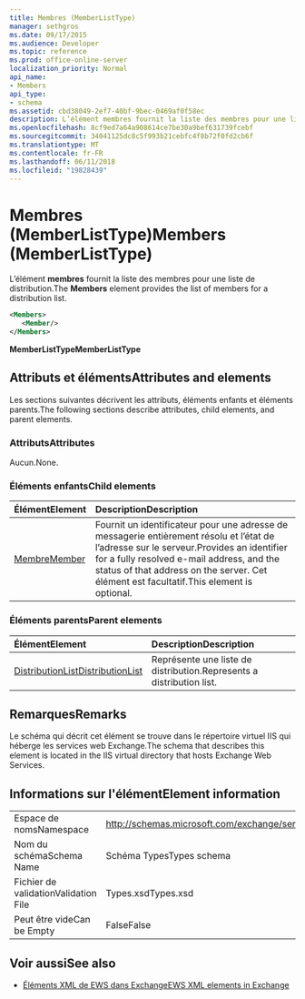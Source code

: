 ```yaml
---
title: Membres (MemberListType)
manager: sethgros
ms.date: 09/17/2015
ms.audience: Developer
ms.topic: reference
ms.prod: office-online-server
localization_priority: Normal
api_name:
- Members
api_type:
- schema
ms.assetid: cbd38049-2ef7-40bf-9bec-0469af0f58ec
description: L’élément membres fournit la liste des membres pour une liste de distribution.
ms.openlocfilehash: 8cf9ed7a64a908614ce7be30a9bef631739fcebf
ms.sourcegitcommit: 34041125dc8c5f993b21cebfc4f8b72f0fd2cb6f
ms.translationtype: MT
ms.contentlocale: fr-FR
ms.lasthandoff: 06/11/2018
ms.locfileid: "19828439"
---
```

# <a name="members-memberlisttype"></a><span data-ttu-id="3b947-103">Membres (MemberListType)</span><span class="sxs-lookup"><span data-stu-id="3b947-103">Members (MemberListType)</span></span>

<span data-ttu-id="3b947-104">L’élément **membres** fournit la liste des membres pour une liste de distribution.</span><span class="sxs-lookup"><span data-stu-id="3b947-104">The **Members** element provides the list of members for a distribution list.</span></span> 
  
```xml
<Members>
   <Member/>
</Members>
```

<span data-ttu-id="3b947-105">**MemberListType**</span><span class="sxs-lookup"><span data-stu-id="3b947-105">**MemberListType**</span></span>

## <a name="attributes-and-elements"></a><span data-ttu-id="3b947-106">Attributs et éléments</span><span class="sxs-lookup"><span data-stu-id="3b947-106">Attributes and elements</span></span>

<span data-ttu-id="3b947-107">Les sections suivantes décrivent les attributs, éléments enfants et éléments parents.</span><span class="sxs-lookup"><span data-stu-id="3b947-107">The following sections describe attributes, child elements, and parent elements.</span></span>
  
### <a name="attributes"></a><span data-ttu-id="3b947-108">Attributs</span><span class="sxs-lookup"><span data-stu-id="3b947-108">Attributes</span></span>

<span data-ttu-id="3b947-109">Aucun.</span><span class="sxs-lookup"><span data-stu-id="3b947-109">None.</span></span>
  
### <a name="child-elements"></a><span data-ttu-id="3b947-110">Éléments enfants</span><span class="sxs-lookup"><span data-stu-id="3b947-110">Child elements</span></span>

|<span data-ttu-id="3b947-111">**Élément**</span><span class="sxs-lookup"><span data-stu-id="3b947-111">**Element**</span></span>|<span data-ttu-id="3b947-112">**Description**</span><span class="sxs-lookup"><span data-stu-id="3b947-112">**Description**</span></span>|
|:-----|:-----|
|[<span data-ttu-id="3b947-113">Membre</span><span class="sxs-lookup"><span data-stu-id="3b947-113">Member</span></span>](member-ex15websvcsotherref.md) <br/> |<span data-ttu-id="3b947-114">Fournit un identificateur pour une adresse de messagerie entièrement résolu et l’état de l’adresse sur le serveur.</span><span class="sxs-lookup"><span data-stu-id="3b947-114">Provides an identifier for a fully resolved e-mail address, and the status of that address on the server.</span></span> <span data-ttu-id="3b947-115">Cet élément est facultatif.</span><span class="sxs-lookup"><span data-stu-id="3b947-115">This element is optional.</span></span>  <br/> |
   
### <a name="parent-elements"></a><span data-ttu-id="3b947-116">Éléments parents</span><span class="sxs-lookup"><span data-stu-id="3b947-116">Parent elements</span></span>

|<span data-ttu-id="3b947-117">**Élément**</span><span class="sxs-lookup"><span data-stu-id="3b947-117">**Element**</span></span>|<span data-ttu-id="3b947-118">**Description**</span><span class="sxs-lookup"><span data-stu-id="3b947-118">**Description**</span></span>|
|:-----|:-----|
|[<span data-ttu-id="3b947-119">DistributionList</span><span class="sxs-lookup"><span data-stu-id="3b947-119">DistributionList</span></span>](distributionlist.md) <br/> |<span data-ttu-id="3b947-120">Représente une liste de distribution.</span><span class="sxs-lookup"><span data-stu-id="3b947-120">Represents a distribution list.</span></span>  <br/> |
   
## <a name="remarks"></a><span data-ttu-id="3b947-121">Remarques</span><span class="sxs-lookup"><span data-stu-id="3b947-121">Remarks</span></span>

<span data-ttu-id="3b947-122">Le schéma qui décrit cet élément se trouve dans le répertoire virtuel IIS qui héberge les services web Exchange.</span><span class="sxs-lookup"><span data-stu-id="3b947-122">The schema that describes this element is located in the IIS virtual directory that hosts Exchange Web Services.</span></span>
  
## <a name="element-information"></a><span data-ttu-id="3b947-123">Informations sur l'élément</span><span class="sxs-lookup"><span data-stu-id="3b947-123">Element information</span></span>

|||
|:-----|:-----|
|<span data-ttu-id="3b947-124">Espace de noms</span><span class="sxs-lookup"><span data-stu-id="3b947-124">Namespace</span></span>  <br/> |http://schemas.microsoft.com/exchange/services/2006/types  <br/> |
|<span data-ttu-id="3b947-125">Nom du schéma</span><span class="sxs-lookup"><span data-stu-id="3b947-125">Schema Name</span></span>  <br/> |<span data-ttu-id="3b947-126">Schéma Types</span><span class="sxs-lookup"><span data-stu-id="3b947-126">Types schema</span></span>  <br/> |
|<span data-ttu-id="3b947-127">Fichier de validation</span><span class="sxs-lookup"><span data-stu-id="3b947-127">Validation File</span></span>  <br/> |<span data-ttu-id="3b947-128">Types.xsd</span><span class="sxs-lookup"><span data-stu-id="3b947-128">Types.xsd</span></span>  <br/> |
|<span data-ttu-id="3b947-129">Peut être vide</span><span class="sxs-lookup"><span data-stu-id="3b947-129">Can be Empty</span></span>  <br/> |<span data-ttu-id="3b947-130">False</span><span class="sxs-lookup"><span data-stu-id="3b947-130">False</span></span>  <br/> |
   
## <a name="see-also"></a><span data-ttu-id="3b947-131">Voir aussi</span><span class="sxs-lookup"><span data-stu-id="3b947-131">See also</span></span>

- [<span data-ttu-id="3b947-132">Éléments XML de EWS dans Exchange</span><span class="sxs-lookup"><span data-stu-id="3b947-132">EWS XML elements in Exchange</span></span>](ews-xml-elements-in-exchange.md)

